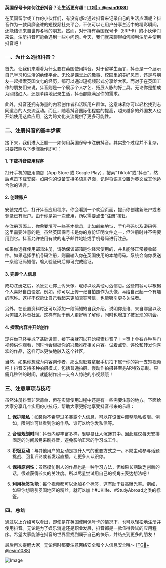 **英国保号卡如何注册抖音？让生活更有趣！[[TG💪+ @esim1088](https://t.me/s/esim1088)]**

在英国留学或工作的小伙伴们，有没有想过通过抖音来记录自己的生活点滴呢？抖音作为一款风靡全球的短视频社交平台，不仅可以让用户分享生活中的精彩瞬间，还能结识来自世界各地的朋友。然而，对于持有英国保号卡（BRP卡）的小伙伴们来说，注册抖音可能会遇到一些小问题。今天，我们就来聊聊如何顺利注册并使用抖音吧！

### 一、为什么选择抖音？

首先，让我们来看看为什么要在英国使用抖音。对于留学生而言，抖音是一个展示自己学习和生活的绝佳平台。无论是课堂上的趣事、校园里的美好风景，还是与朋友一起探索英国文化的经历，都可以通过短视频形式分享给大家。而对于在英国工作的朋友们来说，抖音则是一个展示个人才艺、拓展人脉的好工具。无论你是想成为网络红人，还是单纯地记录生活，抖音都能满足你的需求。

此外，抖音还拥有海量的内容创作者和活跃用户群体，这意味着你可以轻松找到志同道合的人交流互动。而且，随着抖音国际化程度的提高，越来越多的外国友人也开始使用这款应用，这为跨文化交流提供了更多可能性。

### 二、注册抖音的基本步骤

接下来，我们进入正题——如何用英国保号卡注册抖音。其实整个过程并不复杂，只要按照以下步骤操作即可：

#### 1. 下载抖音应用程序

打开手机的应用商店（App Store 或 Google Play），搜索“TikTok”或“抖音”，然后点击下载安装。如果你的设备支持多语言界面，记得将语言设置为英文或其他适合你的语言。

#### 2. 创建账户

安装完成后，打开抖音应用程序。你会看到一个欢迎页面，提示你创建新账户或者登录已有账户。由于你是第一次使用，所以需要点击“注册”按钮。

在注册页面上，你需要填写一些基本信息，比如邮箱地址、手机号码以及密码等。这里需要注意的是，虽然英国保号卡是你的身份证明文件之一，但注册时并不需要用到它。抖音允许使用有效的电子邮件地址或手机号码进行注册。

如果你选择使用邮箱注册，请确保该邮箱是你经常使用的，并且能够正常接收邮件。如果选择手机号码注册，则需输入你在英国使用的本地号码。系统会向你发送一条验证码短信，输入验证码后即可完成验证。

#### 3. 完善个人信息

成功注册之后，系统会让你上传头像、昵称以及其他可选信息。这些内容可以根据个人喜好自由设定。例如，你可以上传一张自拍照作为头像，再给自己起一个有趣的昵称。这样不仅能让自己看起来更加真实可信，也能吸引更多关注者。

另外，在设置资料时还可以添加一段简短的自我介绍，说明你是谁、来自哪里以及为何加入抖音社区。这样有助于他人更好地了解你，同时也增加了被发现的机会。

#### 4. 探索内容并开始创作

现在你已经完成了基础设置，接下来就可以开始探索抖音了！主页上会有各种热门视频供你观看，同时也会根据你的兴趣推荐相关内容。试着点赞、评论和转发你喜欢的作品，这样可以更快地融入这个社区。

当然，如果你想成为内容创作者，那么就赶紧拿起手机拍下属于你的第一支短视频吧！抖音支持多种拍摄模式，包括普通拍摄、慢动作拍摄甚至是AR特效录制。只需几秒钟的时间，就能制作出一支令人惊艳的小视频哦！

### 三、注意事项与技巧

虽然注册抖音非常简单，但在实际使用过程中还是有一些需要注意的地方。下面给大家分享几个实用的小技巧，帮助大家更好地享受抖音带来的乐趣：

1. **保护隐私**：如果你不希望过多暴露个人信息，可以在设置中调整隐私权限。例如，限制谁可以看到你的作品、谁可以给你发私信等。

2. **合理规划时间**：抖音内容丰富多样，很容易让人沉迷其中。因此建议每天安排固定的时间段用来刷抖音，避免影响正常的学习或工作。

3. **积极互动**：与其他用户的互动是提升人气的重要方式之一。不妨主动参与话题挑战、回复评论或者发起直播，让更多人认识你。

4. **保持原创性**：虽然模仿别人的作品也是一种学习方法，但如果长期缺乏创新的话，很难获得长久的关注度。所以尽量尝试用自己的视角去表达想法吧！

5. **利用标签功能**：每个视频都可以添加多个标签，这有助于提高曝光率。例如，如果你想吸引英国地区的粉丝，就可以加上#UKlife、#StudyAbroad之类的标签。

### 四、总结

通过以上介绍可以看出，即使是在英国使用保号卡的情况下，也可以轻松地注册并使用抖音。无论是为了娱乐消遣还是职业发展，抖音都是一款值得尝试的应用程序。希望大家能够在抖音的世界里找到属于自己的快乐，并结交到更多的朋友！

最后再次提醒大家，无论何时都要注意网络安全和个人信息安全哦～ [[TG💪+ @esim1088](https://t.me/s/esim1088)] 

![Image](https://i.postimg.cc/4NQfJmqS/Snipaste-2025-05-13-00-14-12.png)
